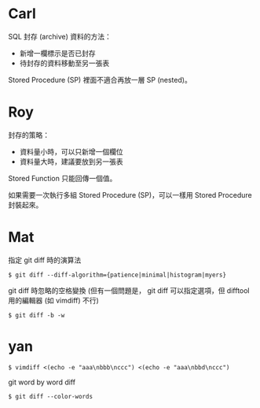 # Carl

SQL 封存 (archive) 資料的方法：
* 新增一欄標示是否已封存
* 待封存的資料移動至另一張表

Stored Procedure (SP) 裡面不適合再放一層 SP (nested)。

# Roy

封存的策略：
* 資料量小時，可以只新增一個欄位
* 資料量大時，建議要放到另一張表

Stored Function 只能回傳一個值。

如果需要一次執行多組 Stored Procedure (SP)，可以一樣用 Stored Procedure 封裝起來。

# Mat

指定 git diff 時的演算法


    $ git diff --diff-algorithm={patience|minimal|histogram|myers}


git diff 時忽略的空格變換 (但有一個問題是， git diff 可以指定選項，但 difftool 用的編輯器 (如 vimdiff) 不行)


    $ git diff -b -w


# yan



    $ vimdiff <(echo -e "aaa\nbbb\nccc") <(echo -e "aaa\nbbd\nccc")


git word by word diff


    $ git diff --color-words
